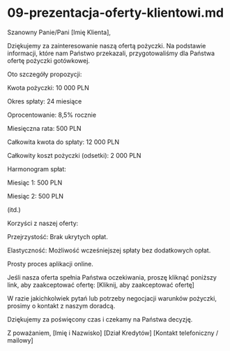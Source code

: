# 09-prezentacja-oferty-klientowi.md


Szanowny Panie/Pani [Imię Klienta],

Dziękujemy za zainteresowanie naszą ofertą pożyczki. Na podstawie informacji, które nam Państwo przekazali, przygotowaliśmy dla Państwa ofertę pożyczki gotówkowej.

Oto szczegóły propozycji:

Kwota pożyczki: 10 000 PLN

Okres spłaty: 24 miesiące

Oprocentowanie: 8,5% rocznie

Miesięczna rata: 500 PLN

Całkowita kwota do spłaty: 12 000 PLN

Całkowity koszt pożyczki (odsetki): 2 000 PLN

Harmonogram spłat:

Miesiąc 1: 500 PLN

Miesiąc 2: 500 PLN

(itd.)

Korzyści z naszej oferty:

Przejrzystość: Brak ukrytych opłat.

Elastyczność: Możliwość wcześniejszej spłaty bez dodatkowych opłat.

Prosty proces aplikacji online.

Jeśli nasza oferta spełnia Państwa oczekiwania, proszę kliknąć poniższy link, aby zaakceptować ofertę:
[Kliknij, aby zaakceptować ofertę]

W razie jakichkolwiek pytań lub potrzeby negocjacji warunków pożyczki, prosimy o kontakt z naszym doradcą.

Dziękujemy za poświęcony czas i czekamy na Państwa decyzję.

Z poważaniem,
[Imię i Nazwisko]
[Dział Kredytów]
[Kontakt telefoniczny / mailowy]
